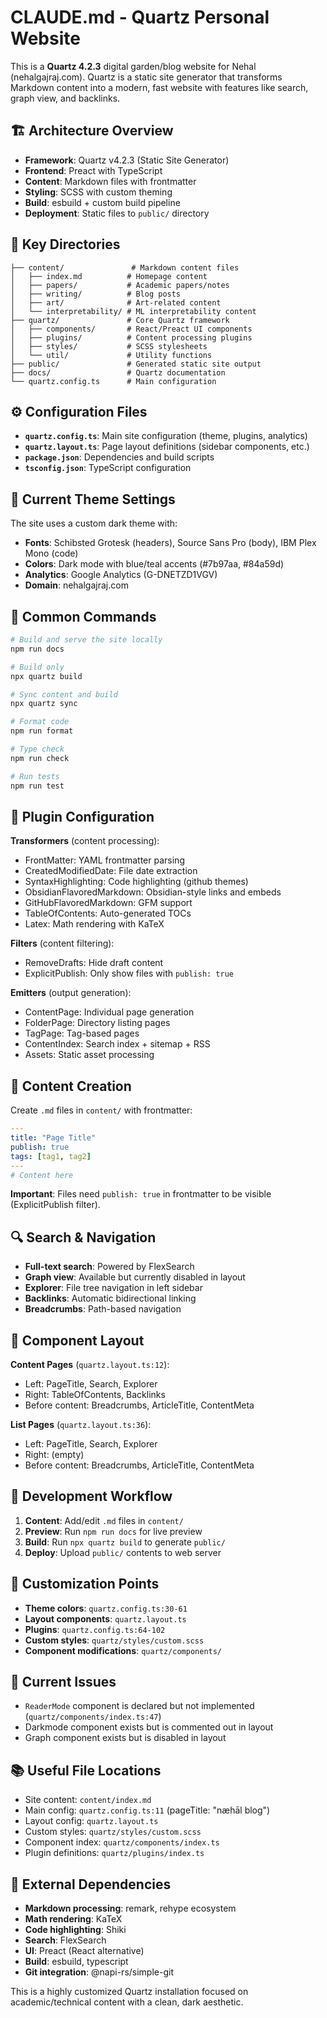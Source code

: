 # CLAUDE.md - Quartz Personal Website

This is a **Quartz 4.2.3** digital garden/blog website for Nehal (nehalgajraj.com). Quartz is a static site generator that transforms Markdown content into a modern, fast website with features like search, graph view, and backlinks.

## 🏗️ Architecture Overview

- **Framework**: Quartz v4.2.3 (Static Site Generator)
- **Frontend**: Preact with TypeScript
- **Content**: Markdown files with frontmatter
- **Styling**: SCSS with custom theming
- **Build**: esbuild + custom build pipeline
- **Deployment**: Static files to `public/` directory

## 📁 Key Directories

```
├── content/               # Markdown content files
│   ├── index.md          # Homepage content
│   ├── papers/           # Academic papers/notes
│   ├── writing/          # Blog posts
│   ├── art/              # Art-related content
│   └── interpretability/ # ML interpretability content
├── quartz/               # Core Quartz framework
│   ├── components/       # React/Preact UI components
│   ├── plugins/          # Content processing plugins
│   ├── styles/           # SCSS stylesheets
│   └── util/             # Utility functions
├── public/               # Generated static site output
├── docs/                 # Quartz documentation
└── quartz.config.ts      # Main configuration
```

## ⚙️ Configuration Files

- **`quartz.config.ts`**: Main site configuration (theme, plugins, analytics)
- **`quartz.layout.ts`**: Page layout definitions (sidebar components, etc.)
- **`package.json`**: Dependencies and build scripts
- **`tsconfig.json`**: TypeScript configuration

## 🎨 Current Theme Settings

The site uses a custom dark theme with:
- **Fonts**: Schibsted Grotesk (headers), Source Sans Pro (body), IBM Plex Mono (code)
- **Colors**: Dark mode with blue/teal accents (#7b97aa, #84a59d)
- **Analytics**: Google Analytics (G-DNETZD1VGV)
- **Domain**: nehalgajraj.com

## 🔧 Common Commands

```bash
# Build and serve the site locally
npm run docs

# Build only
npx quartz build

# Sync content and build
npx quartz sync

# Format code
npm run format

# Type check
npm run check

# Run tests
npm run test
```

## 🧩 Plugin Configuration

**Transformers** (content processing):
- FrontMatter: YAML frontmatter parsing
- CreatedModifiedDate: File date extraction
- SyntaxHighlighting: Code highlighting (github themes)
- ObsidianFlavoredMarkdown: Obsidian-style links and embeds
- GitHubFlavoredMarkdown: GFM support
- TableOfContents: Auto-generated TOCs
- Latex: Math rendering with KaTeX

**Filters** (content filtering):
- RemoveDrafts: Hide draft content
- ExplicitPublish: Only show files with `publish: true`

**Emitters** (output generation):
- ContentPage: Individual page generation
- FolderPage: Directory listing pages
- TagPage: Tag-based pages
- ContentIndex: Search index + sitemap + RSS
- Assets: Static asset processing

## 📝 Content Creation

Create `.md` files in `content/` with frontmatter:
```yaml
---
title: "Page Title"
publish: true
tags: [tag1, tag2]
---
# Content here
```

**Important**: Files need `publish: true` in frontmatter to be visible (ExplicitPublish filter).

## 🔍 Search & Navigation

- **Full-text search**: Powered by FlexSearch
- **Graph view**: Available but currently disabled in layout
- **Explorer**: File tree navigation in left sidebar
- **Backlinks**: Automatic bidirectional linking
- **Breadcrumbs**: Path-based navigation

## 🎯 Component Layout

**Content Pages** (`quartz.layout.ts:12`):
- Left: PageTitle, Search, Explorer
- Right: TableOfContents, Backlinks
- Before content: Breadcrumbs, ArticleTitle, ContentMeta

**List Pages** (`quartz.layout.ts:36`):
- Left: PageTitle, Search, Explorer
- Right: (empty)
- Before content: Breadcrumbs, ArticleTitle, ContentMeta

## 🚀 Development Workflow

1. **Content**: Add/edit `.md` files in `content/`
2. **Preview**: Run `npm run docs` for live preview
3. **Build**: Run `npx quartz build` to generate `public/`
4. **Deploy**: Upload `public/` contents to web server

## 🔧 Customization Points

- **Theme colors**: `quartz.config.ts:30-61`
- **Layout components**: `quartz.layout.ts`
- **Plugins**: `quartz.config.ts:64-102`
- **Custom styles**: `quartz/styles/custom.scss`
- **Component modifications**: `quartz/components/`

## 🚨 Current Issues

- `ReaderMode` component is declared but not implemented (`quartz/components/index.ts:47`)
- Darkmode component exists but is commented out in layout
- Graph component exists but is disabled in layout

## 📚 Useful File Locations

- Site content: `content/index.md`
- Main config: `quartz.config.ts:11` (pageTitle: "næhāl blog")
- Layout config: `quartz.layout.ts`
- Custom styles: `quartz/styles/custom.scss`
- Component index: `quartz/components/index.ts`
- Plugin definitions: `quartz/plugins/index.ts`

## 🔗 External Dependencies

- **Markdown processing**: remark, rehype ecosystem
- **Math rendering**: KaTeX
- **Code highlighting**: Shiki
- **Search**: FlexSearch  
- **UI**: Preact (React alternative)
- **Build**: esbuild, typescript
- **Git integration**: @napi-rs/simple-git

This is a highly customized Quartz installation focused on academic/technical content with a clean, dark aesthetic.